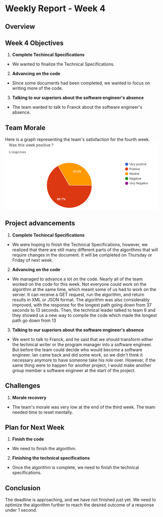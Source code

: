 # Weekly Report - Week 4

## Overview

## Week 4 Objectives

1. **Complete Techincal Specifications**
 - We wanted to finalize the Technical Specifications.
2. **Advancing on the code**
 - Since some documents had been completed, we wanted to focus on writing more of the code.
3. **Talking to our superiors about the software engineer's absence**
 - The team wanted to talk to Franck about the software engineer's absence.

## Team Morale
Here is a graph representing the team's satisfaction for the fourth week. <br>
<img src="Images/teamSatisfactionWeek4.png" width="500"> 


## Project advancements

1. **Complete Techincal Specifications**
 - We were hoping to finish the Technical Specifications, however, we realized that there are still many different parts of the algorithms that will require changes in the document. It will be completed on Thursday or Friday of next week.
2. **Advancing on the code**
 - We managed to advance a lot on the code. Nearly all of the team worked on the code for this week. Not everyone could work on the algorithm at the same time, which meant some of us had to work on the server. It can receive a GET request, run the algorithm, and return results in XML or JSON format. The algorithm was also considerably improved, with the response for the longest path going down from 37 seconds to 13 seconds. Then, the technical leader talked to team 6 and they showed us a new way to compile the code which made the longest path go down from 13 
3. **Talking to our superiors about the software engineer's absence**
 - We went to talk to Franck, and he said that we should transform either the technical writer or the program manager into a software engineer. But before the team could decide who would become a software engineer. Ian came back and did some work, so we didn't think it necessary anymore to have someone take his role over. However, if the same thing were to happen for another project, I would make another group member a software engineer at the start of the project.

## Challenges

1. **Morale recovery**
 - The team's morale was very low at the end of the third week. The team needed time to reset mentally.

## Plan for Next Week

1. **Finish the code**
 - We need to finish the algorithm.
2. **Finishing the technical specifications**
 - Once the algorithm is complete, we need to finish the technical specifications.

## Conclusion

The deadline is approaching, and we have not finished just yet. We need to optimize the algorithm further to reach the desired outcome of a response under 1 second.